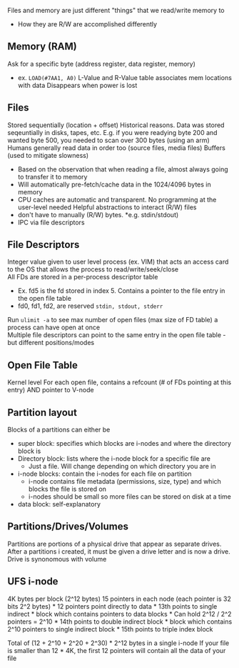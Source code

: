 Files and memory are just different "things" that we read/write memory to
* How they are R/W are accomplished differently

## Memory (RAM)
Ask for a specific byte (address register, data register, memory)
* ex. `LOAD(#7AA1, A0)`
L-Value and R-Value table associates mem locations with data
Disappears when power is lost

## Files
Stored sequentially (location + offset)
Historical reasons. Data was stored seqeuntially in disks, tapes, etc.
E.g. if you were readying byte 200 and wanted byte 500, you needed to scan over 300 bytes (using an arm)
Humans generally read data in order too (source files, media files)
Buffers (used to mitigate slowness)
* Based on the observation that when reading a file, almost always going to transfer it to memory
* Will automatically pre-fetch/cache data in the 1024/4096 bytes in memory
* CPU caches are automatic and transparent. No programming at the user-level needed
Helpful abstractions to interact (R/W) files
* don't have to manually (R/W) bytes. *e.g. stdin/stdout)
* IPC via file descriptors


## File Descriptors
Integer value given to user level process (ex. VIM) that acts an access card to the OS that allows the process to read/write/seek/close  
All FDs are stored in a per-process descriptor table
* Ex. fd5 is the fd stored in index 5. Contains a pointer to the file entry in the open file table
* fd0, fd1, fd2, are reserved `stdin, stdout, stderr`

Run `ulimit -a` to see max number of open files (max size of FD table) a process can have open at once  
Multiple file descriptors can point to the same entry in the open file table - but different positions/modes

## Open File Table
Kernel level
For each open file, contains a refcount (# of FDs pointing at this entry) AND pointer to V-node

## Partition layout
Blocks of a partitions can either be
* super block: specifies which blocks are i-nodes and where the directory block is
* Directory block: lists where the i-node block for a specific file are
	* Just a file. Will change depending on which directory you are in
* i-node blocks: contain the i-nodes for each file on partition
	* i-node contains file metadata (permissions, size, type) and which blocks the file is stored on
	* i-nodes should be small so more files can be stored on disk at a time
* data block: self-explanatory


## Partitions/Drives/Volumes
Partitions are portions of a physical drive that appear as separate drives. After a partitions i created, it must be given a drive letter and is now a drive.  
Drive is synonomous with volume


## UFS i-node
4K bytes per block (2^12 bytes)
15 pointers in each node (each pointer is 32 bits 2^2 bytes)
	* 12 pointers point directly to data
	* 13th points to single indirect
		* block which contains pointers to data blocks
		* Can hold 2^12 / 2^2 pointers = 2^10
	* 14th points to double indirect block
		* block which contains 2^10 pointers to single indirect block
	* 15th points to triple index block

Total of (12 + 2^10 + 2^20 + 2^30) * 2^12 bytes in a single i-node
If your file is smaller than 12 * 4K, the first 12 pointers will contain all the data of your file